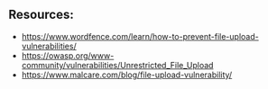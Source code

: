 ## Resources:

- https://www.wordfence.com/learn/how-to-prevent-file-upload-vulnerabilities/
- https://owasp.org/www-community/vulnerabilities/Unrestricted_File_Upload
- https://www.malcare.com/blog/file-upload-vulnerability/